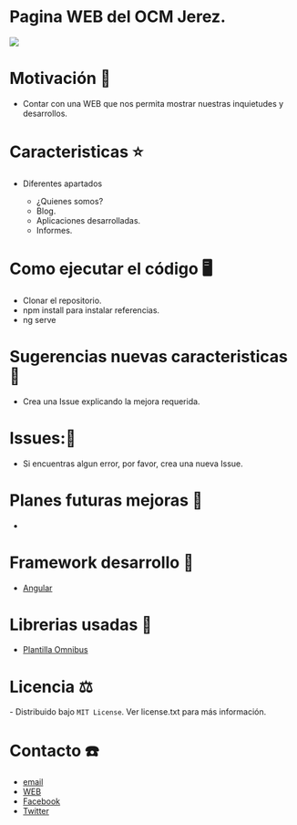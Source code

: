# Pagina WEB del OCM Jerez.


<img style="display: block; margin-left: auto; margin-right: auto;" src='https://res.cloudinary.com/dabrencx7/image/upload/c_scale,h_400/v1632385687/WEB/web_cypoqx.jpg'/>

# Motivación 💪
<ul>
  <li>Contar con una WEB que nos permita mostrar nuestras inquietudes y desarrollos.</li>
  </li>
 </ul>

# Caracteristicas ⭐
<ul>
  <li>Diferentes apartados</li>
  <ul>
          <li>¿Quienes somos?</li>
          <li>Blog.</li>
          <li>Aplicaciones desarrolladas.</li>
          <li>Informes.</li>
      </ul>
    </ul>


# Como ejecutar el código 🖥

- Clonar el repositorio.
- npm install para instalar referencias.
- ng serve


# Sugerencias nuevas caracteristicas💎

- Crea una Issue explicando la mejora requerida.


# Issues:🐛

- Si encuentras algun error, por favor, crea una nueva Issue.


# Planes futuras mejoras 📆

- 
# Framework desarrollo 🚀

- [Angular](https://angular.io) 

# Librerias usadas 📖
- <a href= 'https://themeforest.net/item/omnivus-angular-9-it-solutions-digital-services-template/27458157' target="_blank"> Plantilla Omnibus</a>


# Licencia ⚖

️- Distribuido bajo ```MIT License```. Ver license.txt para más información.

# Contacto ☎️

- <a href= 'mailto:info@ocmjerez.org'> email </a>
- <a href= 'https://w.ocmjerez.org' target="_blank"> WEB</a>
- <a href= 'https://www.facebook.com/OcmJerez/'> Facebook </a>
- <a href= 'https://twitter.com/ocmjerez'> Twitter </a>







